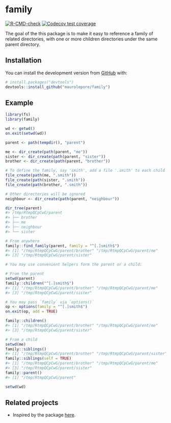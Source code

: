 
<!-- README.md is generated from README.Rmd. Please edit that file -->

# family

<!-- badges: start -->

[![R-CMD-check](https://github.com/maurolepore/family/workflows/R-CMD-check/badge.svg)](https://github.com/maurolepore/family/actions)
[![Codecov test
coverage](https://codecov.io/gh/maurolepore/family/branch/master/graph/badge.svg)](https://codecov.io/gh/maurolepore/family?branch=master)
<!-- badges: end -->

The goal of the this package is to make it easy to reference a family of
related directories, with one or more children directories under the
same parent directory.

## Installation

You can install the development version from
[GitHub](https://github.com/) with:

``` r
# install.packages("devtools")
devtools::install_github("maurolepore/family")
```

## Example

``` r
library(fs)
library(family)

wd <- getwd()
on.exit(setwd(wd))

parent <- path(tempdir(), "parent")

me <- dir_create(path(parent, "me"))
sister <- dir_create(path(parent, "sister"))
brother <- dir_create(path(parent, "brother"))

# To define the family, say 'smith', add a file '.smith' to each child directory
file_create(path(me, ".smith"))
file_create(path(sister, ".smith"))
file_create(path(brother, ".smith"))

# Other directories will be ignored
neighbour <- dir_create(path(parent, "neighbour"))

dir_tree(parent)
#> /tmp/RtmpQCpCwG/parent
#> ├── brother
#> ├── me
#> ├── neighbour
#> └── sister

# From anywhere
family::find_family(parent, family = "^[.]smith$")
#> [1] "/tmp/RtmpQCpCwG/parent/brother" "/tmp/RtmpQCpCwG/parent/me"     
#> [3] "/tmp/RtmpQCpCwG/parent/sister"

# You may use convenient helpers form the parent or a child:

# From the parent
setwd(parent)
family::children("^[.]smith$")
#> [1] "/tmp/RtmpQCpCwG/parent/brother" "/tmp/RtmpQCpCwG/parent/me"     
#> [3] "/tmp/RtmpQCpCwG/parent/sister"

# You may pass `family` via `options()`
op <- options(family = "^[.]smith$")
on.exit(op, add = TRUE)

family::children()
#> [1] "/tmp/RtmpQCpCwG/parent/brother" "/tmp/RtmpQCpCwG/parent/me"     
#> [3] "/tmp/RtmpQCpCwG/parent/sister"

# From a child
setwd(me)
family::siblings()
#> [1] "/tmp/RtmpQCpCwG/parent/brother" "/tmp/RtmpQCpCwG/parent/sister"
family::siblings(self = TRUE)
#> [1] "/tmp/RtmpQCpCwG/parent/brother" "/tmp/RtmpQCpCwG/parent/me"     
#> [3] "/tmp/RtmpQCpCwG/parent/sister"
family::parent()
#> [1] "/tmp/RtmpQCpCwG/parent"

setwd(wd)
```

## Related projects

-   Inspired by the package [here](https://github.com/r-lib/here).
